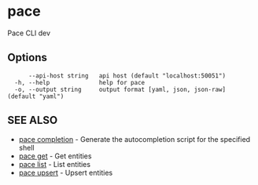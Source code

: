 # pace

Pace CLI dev

## Options

```
      --api-host string   api host (default "localhost:50051")
  -h, --help              help for pace
  -o, --output string     output format [yaml, json, json-raw] (default "yaml")
```

## SEE ALSO

* [pace completion](pace\_completion/) - Generate the autocompletion script for the specified shell
* [pace get](pace\_get/) - Get entities
* [pace list](pace\_list/) - List entities
* [pace upsert](pace\_upsert/) - Upsert entities

